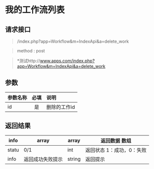 # 我的工作流列表
## 请求接口 

> /index.php?app=Workflow&m=IndexApi&a=delete_work

>  method : post

> *测试http://www.apps.com/index.php?app=Workflow&m=IndexApi&a=delete_work
## 参数

| 参数名称      |    必填 | 说明  |
| :-------- | :--------:| :-- |
|id| 是| 删除的工作id  |


## 返回结果

|info|array | array | 返回数据 数组|
|----|----|----|-----|
|statu|0/1 |int|返回状态 1：成功，0：失败|
|info|返回成功失败提示|string|返回提示|

